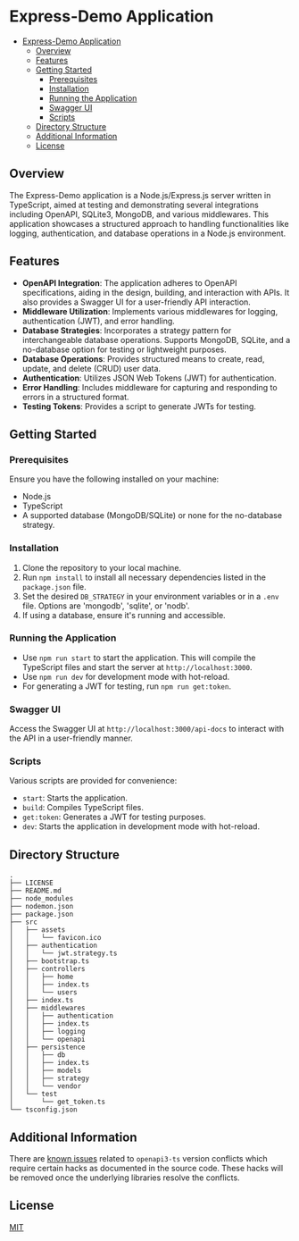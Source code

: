 # Express-Demo Application

- [Express-Demo Application](#express-demo-application)
  - [Overview](#overview)
  - [Features](#features)
  - [Getting Started](#getting-started)
    - [Prerequisites](#prerequisites)
    - [Installation](#installation)
    - [Running the Application](#running-the-application)
    - [Swagger UI](#swagger-ui)
    - [Scripts](#scripts)
  - [Directory Structure](#directory-structure)
  - [Additional Information](#additional-information)
  - [License](#license)

## Overview
The Express-Demo application is a Node.js/Express.js server written in TypeScript, aimed at testing and demonstrating several integrations including OpenAPI, SQLite3, MongoDB, and various middlewares. This application showcases a structured approach to handling functionalities like logging, authentication, and database operations in a Node.js environment.

## Features
- **OpenAPI Integration**: The application adheres to OpenAPI specifications, aiding in the design, building, and interaction with APIs. It also provides a Swagger UI for a user-friendly API interaction.
- **Middleware Utilization**: Implements various middlewares for logging, authentication (JWT), and error handling.
- **Database Strategies**: Incorporates a strategy pattern for interchangeable database operations. Supports MongoDB, SQLite, and a no-database option for testing or lightweight purposes.
- **Database Operations**: Provides structured means to create, read, update, and delete (CRUD) user data.
- **Authentication**: Utilizes JSON Web Tokens (JWT) for authentication.
- **Error Handling**: Includes middleware for capturing and responding to errors in a structured format.
- **Testing Tokens**: Provides a script to generate JWTs for testing.

## Getting Started

### Prerequisites
Ensure you have the following installed on your machine:
- Node.js
- TypeScript
- A supported database (MongoDB/SQLite) or none for the no-database strategy.

### Installation
1. Clone the repository to your local machine.
2. Run `npm install` to install all necessary dependencies listed in the `package.json` file.
3. Set the desired `DB_STRATEGY` in your environment variables or in a `.env` file. Options are 'mongodb', 'sqlite', or 'nodb'.
4. If using a database, ensure it's running and accessible.

### Running the Application
- Use `npm run start` to start the application. This will compile the TypeScript files and start the server at `http://localhost:3000`.
- Use `npm run dev` for development mode with hot-reload.
- For generating a JWT for testing, run `npm run get:token`.

### Swagger UI
Access the Swagger UI at `http://localhost:3000/api-docs` to interact with the API in a user-friendly manner.

### Scripts
Various scripts are provided for convenience:
- `start`: Starts the application.
- `build`: Compiles TypeScript files.
- `get:token`: Generates a JWT for testing purposes.
- `dev`: Starts the application in development mode with hot-reload.

## Directory Structure
```plaintext
.
├── LICENSE
├── README.md
├── node_modules
├── nodemon.json
├── package.json
├── src
│   ├── assets
│   │   └── favicon.ico
│   ├── authentication
│   │   └── jwt.strategy.ts
│   ├── bootstrap.ts
│   ├── controllers
│   │   ├── home
│   │   ├── index.ts
│   │   └── users
│   ├── index.ts
│   ├── middlewares
│   │   ├── authentication
│   │   ├── index.ts
│   │   ├── logging
│   │   └── openapi
│   ├── persistence
│   │   ├── db
│   │   ├── index.ts
│   │   ├── models
│   │   ├── strategy
│   │   └── vendor
│   └── test
│       └── get_token.ts
└── tsconfig.json
```

## Additional Information
There are [known issues](https://github.com/brakmic/Express.js-API-Playground/blob/main/src/index.ts#L2) related to `openapi3-ts` version conflicts which require certain hacks as documented in the source code. These hacks will be removed once the underlying libraries resolve the conflicts.

## License
[MIT](https://github.com/brakmic/Express.js-API-Playground/blob/main/LICENSE)
